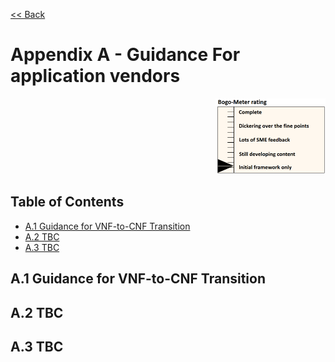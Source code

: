 [<< Back](../../kubernetes)
# Appendix A - Guidance For application vendors
<p align="right"><img src="../figures/bogo_ifo.png" alt="scope" title="Scope" width="35%"/></p>

## Table of Contents

* [A.1 Guidance for VNF-to-CNF Transition](#A.2)
* [A.2 TBC](#A.3)
* [A.3 TBC](#A.4)

<a name="A.1"></a>
## A.1 Guidance for VNF-to-CNF Transition

<a name="A.2"></a>
## A.2 TBC

<a name="A.3"></a>
## A.3 TBC
